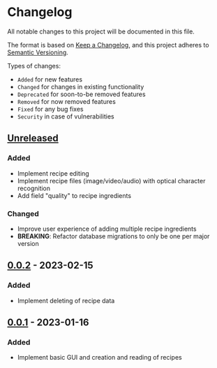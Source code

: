 # Changelog

All notable changes to this project will be documented in this file.

The format is based on [Keep a Changelog](https://keepachangelog.com/en/1.0.0/),
and this project adheres to [Semantic Versioning](https://semver.org/spec/v2.0.0.html).

Types of changes:

- `Added` for new features
- `Changed` for changes in existing functionality
- `Deprecated` for soon-to-be removed features
- `Removed` for now removed features
- `Fixed` for any bug fixes
- `Security` in case of vulnerabilities

## [Unreleased]

### Added

- Implement recipe editing
- Implement recipe files (image/video/audio) with optical character recognition
- Add field "quality" to recipe ingredients

### Changed

- Improve user experience of adding multiple recipe ingredients
- **BREAKING**: Refactor database migrations to only be one per major version

## [0.0.2] - 2023-02-15

### Added

- Implement deleting of recipe data

## [0.0.1] - 2023-01-16

### Added

- Implement basic GUI and creation and reading of recipes

[unreleased]: https://github.com/Toromyx/recipe-book/compare/v0.0.2...HEAD
[0.0.2]: https://github.com/Toromyx/recipe-book/releases/tag/v0.0.2
[0.0.1]: https://github.com/Toromyx/recipe-book/releases/tag/v0.0.1

